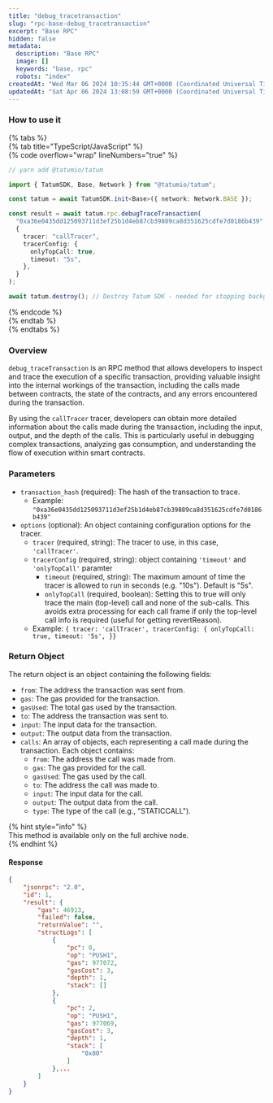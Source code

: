 ```yaml
---
title: "debug_tracetransaction"
slug: "rpc-base-debug_tracetransaction"
excerpt: "Base RPC"
hidden: false
metadata: 
  description: "Base RPC"
  image: []
  keywords: "base, rpc"
  robots: "index"
createdAt: "Wed Mar 06 2024 10:35:44 GMT+0000 (Coordinated Universal Time)"
updatedAt: "Sat Apr 06 2024 13:08:59 GMT+0000 (Coordinated Universal Time)"
---
```




### How to use it

{% tabs %}  
{% tab title="TypeScript/JavaScript" %}  
{% code overflow="wrap" lineNumbers="true" %}

```typescript
// yarn add @tatumio/tatum

import { TatumSDK, Base, Network } from "@tatumio/tatum";

const tatum = await TatumSDK.init<Base>({ network: Network.BASE });

const result = await tatum.rpc.debugTraceTransaction(
  "0xa36e0435dd125093711d3ef25b1d4eb87cb39889ca8d351625cdfe7d0186b439",
  {
    tracer: "callTracer",
    tracerConfig: {
      onlyTopCall: true,
      timeout: "5s",
    },
  }
);

await tatum.destroy(); // Destroy Tatum SDK - needed for stopping background jobs
```

{% endcode %}  
{% endtab %}  
{% endtabs %}

### Overview

`debug_traceTransaction` is an RPC method that allows developers to inspect and trace the execution of a specific transaction, providing valuable insight into the internal workings of the transaction, including the calls made between contracts, the state of the contracts, and any errors encountered during the transaction.

By using the `callTracer` tracer, developers can obtain more detailed information about the calls made during the transaction, including the input, output, and the depth of the calls. This is particularly useful in debugging complex transactions, analyzing gas consumption, and understanding the flow of execution within smart contracts.

### Parameters

- `transaction_hash` (required): The hash of the transaction to trace.
  - Example: `"0xa36e0435dd125093711d3ef25b1d4eb87cb39889ca8d351625cdfe7d0186b439"`
- `options` (optional): An object containing configuration options for the tracer.
  - `tracer` (required, string): The tracer to use, in this case, `'callTracer'`.
  - `tracerConfig` (required, string): object containing `'timeout'` and `'onlyTopCall'` paramter
    - `timeout` (required, string): The maximum amount of time the tracer is allowed to run in seconds (e.g. "10s"). Default is "5s".
    - `onlyTopCall` (required, boolean): Setting this to true will only trace the main (top-level) call and none of the sub-calls. This avoids extra processing for each call frame if only the top-level call info is required (useful for getting revertReason).
  - Example: `{ tracer: 'callTracer', tracerConfig: { onlyTopCall: true, timeout: '5s', }}`

### Return Object

The return object is an object containing the following fields:

- `from`: The address the transaction was sent from.
- `gas`: The gas provided for the transaction.
- `gasUsed`: The total gas used by the transaction.
- `to`: The address the transaction was sent to.
- `input`: The input data for the transaction.
- `output`: The output data from the transaction.
- `calls`: An array of objects, each representing a call made during the transaction. Each object contains:
  - `from`: The address the call was made from.
  - `gas`: The gas provided for the call.
  - `gasUsed`: The gas used by the call.
  - `to`: The address the call was made to.
  - `input`: The input data for the call.
  - `output`: The output data from the call.
  - `type`: The type of the call (e.g., "STATICCALL").

{% hint style="info" %}  
This method is available only on the full archive node.  
{% endhint %}

#### Response

```json
{
    "jsonrpc": "2.0",
    "id": 1,
    "result": {
        "gas": 46913,
        "failed": false,
        "returnValue": "",
        "structLogs": [
            {
                "pc": 0,
                "op": "PUSH1",
                "gas": 977072,
                "gasCost": 3,
                "depth": 1,
                "stack": []
            },
            {
                "pc": 2,
                "op": "PUSH1",
                "gas": 977069,
                "gasCost": 3,
                "depth": 1,
                "stack": [
                    "0x80"
                ]
            },...
        ]
    }
}
```
